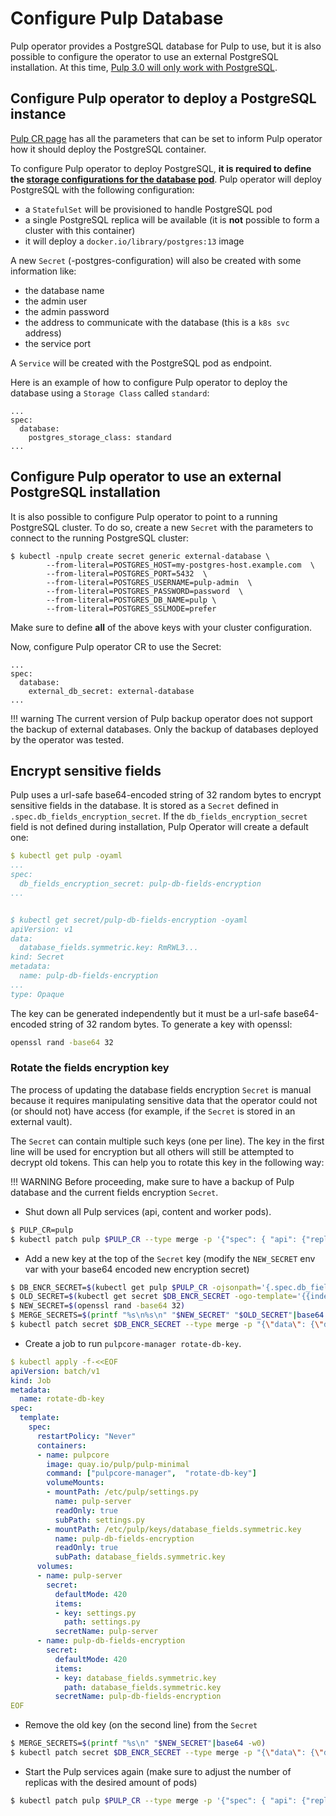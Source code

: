 # Configure Pulp Database

Pulp operator provides a PostgreSQL database for Pulp to use, but it is also possible to configure the operator to use an external PostgreSQL installation. At this time, [Pulp 3.0 will only work with PostgreSQL](https://docs.pulpproject.org/pulpcore/installation/instructions.html?highlight=database#database-setup).


## Configure Pulp operator to deploy a PostgreSQL instance

[Pulp CR page](https://docs.pulpproject.org/pulp_operator/pulp/#database) has all the parameters that can be set to inform Pulp operator how it should deploy the PostgreSQL container.

To configure Pulp operator to deploy PostgreSQL, **it is required to define the [storage configurations for the database pod](https://pulpproject.org/pulp-operator/docs/admin/guides/configurations/storage/#pulp-operator-storage-configuration)**.
Pulp operator will deploy PostgreSQL with the following configuration:

* a `StatefulSet` will be provisioned to handle PostgreSQL pod
* a single PostgreSQL replica will be available (it is **not** possible to form a cluster with this container)
* it will deploy a `docker.io/library/postgres:13` image


A new `Secret` (<deployment-name>-postgres-configuration) will also be created with some information like:

  * the database name
  * the admin user
  * the admin password
  * the address to communicate with the database (this is a `k8s svc` address)
  * the service port

A `Service` will be created with the PostgreSQL pod as endpoint.

Here is an example of how to configure Pulp operator to deploy the database using a `Storage Class` called `standard`:
```
...
spec:
  database:
    postgres_storage_class: standard
...
```


## Configure Pulp operator to use an external PostgreSQL installation

It is also possible to configure Pulp operator to point to a running PostgreSQL cluster.
To do so, create a new `Secret` with the parameters to connect to the running PostgreSQL cluster:
```
$ kubectl -npulp create secret generic external-database \
        --from-literal=POSTGRES_HOST=my-postgres-host.example.com  \
        --from-literal=POSTGRES_PORT=5432  \
        --from-literal=POSTGRES_USERNAME=pulp-admin  \
        --from-literal=POSTGRES_PASSWORD=password  \
        --from-literal=POSTGRES_DB_NAME=pulp \
        --from-literal=POSTGRES_SSLMODE=prefer
```

Make sure to define **all** of the above keys with your cluster configuration.

Now, configure Pulp operator CR to use the Secret:
```
...
spec:
  database:
    external_db_secret: external-database
...
```


!!! warning
    The current version of Pulp backup operator does not support the backup of external databases.
    Only the backup of databases deployed by the operator was tested.

## Encrypt sensitive fields

Pulp uses a url-safe base64-encoded string of 32 random bytes to encrypt sensitive fields in the database. It is stored as a `Secret` defined in `.spec.db_fields_encryption_secret`. If the `db_fields_encryption_secret` field is not defined during installation, Pulp Operator will create a default one:
```yaml
$ kubectl get pulp -oyaml
...
spec:
  db_fields_encryption_secret: pulp-db-fields-encryption
...


$ kubectl get secret/pulp-db-fields-encryption -oyaml
apiVersion: v1
data:
  database_fields.symmetric.key: RmRWL3...
kind: Secret
metadata:
  name: pulp-db-fields-encryption
...
type: Opaque
```

The key can be generated independently but it must be a url-safe base64-encoded string of 32 random bytes.
To generate a key with openssl:
```sh
openssl rand -base64 32
```

### Rotate the fields encryption key


The process of updating the database fields encryption `Secret` is manual because it requires manipulating sensitive data that the operator could not (or should not) have access (for example, if the `Secret` is stored in an external vault).

The `Secret` can contain multiple such keys (one per line). The key in the first line will be used for encryption but all others will still be attempted to decrypt old tokens. This can help you to rotate this key in the following way:

!!! WARNING
    Before proceeding, make sure to have a backup of Pulp database and the current fields encryption `Secret`.


* Shut down all Pulp services (api, content and worker pods).
```sh
$ PULP_CR=pulp
$ kubectl patch pulp $PULP_CR --type merge -p '{"spec": { "api": {"replicas":0},"content":{"replicas":0},"worker":{"replicas":0}}}'
```

* Add a new key at the top of the `Secret` key (modify the `NEW_SECRET` env var with your base64 encoded new encryption secret)
```sh
$ DB_ENCR_SECRET=$(kubectl get pulp $PULP_CR -ojsonpath='{.spec.db_fields_encryption_secret}')
$ OLD_SECRET=$(kubectl get secret $DB_ENCR_SECRET -ogo-template='{{index .data "database_fields.symmetric.key"}}')
$ NEW_SECRET=$(openssl rand -base64 32)
$ MERGE_SECRETS=$(printf "%s\n%s\n" "$NEW_SECRET" "$OLD_SECRET"|base64 -w0)
$ kubectl patch secret $DB_ENCR_SECRET --type merge -p "{\"data\": {\"database_fields.symmetric.key\": \"${MERGE_SECRETS}\"}}"
```

* Create a job to run `pulpcore-manager rotate-db-key`.
```yaml
$ kubectl apply -f-<<EOF
apiVersion: batch/v1
kind: Job
metadata:
  name: rotate-db-key
spec:
  template:
    spec:
      restartPolicy: "Never"
      containers:
      - name: pulpcore
        image: quay.io/pulp/pulp-minimal
        command: ["pulpcore-manager",  "rotate-db-key"]
        volumeMounts:
        - mountPath: /etc/pulp/settings.py
          name: pulp-server
          readOnly: true
          subPath: settings.py
        - mountPath: /etc/pulp/keys/database_fields.symmetric.key
          name: pulp-db-fields-encryption
          readOnly: true
          subPath: database_fields.symmetric.key
      volumes:
      - name: pulp-server
        secret:
          defaultMode: 420
          items:
          - key: settings.py
            path: settings.py
          secretName: pulp-server
      - name: pulp-db-fields-encryption
        secret:
          defaultMode: 420
          items:
          - key: database_fields.symmetric.key
            path: database_fields.symmetric.key
          secretName: pulp-db-fields-encryption
EOF
```

* Remove the old key (on the second line) from the `Secret`
```sh
$ MERGE_SECRETS=$(printf "%s\n" "$NEW_SECRET"|base64 -w0)
$ kubectl patch secret $DB_ENCR_SECRET --type merge -p "{\"data\": {\"database_fields.symmetric.key\": \"${MERGE_SECRETS}\"}}"
```

* Start the Pulp services again (make sure to adjust the number of replicas with the desired amount of pods)
```sh
$ kubectl patch pulp $PULP_CR --type merge -p '{"spec": { "api": {"replicas":1},"content":{"replicas":1},"worker":{"replicas":1}}}'
```

